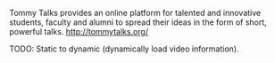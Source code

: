 Tommy Talks provides an online platform for talented and innovative students, faculty and alumni to spread their ideas in the form of short, powerful talks. http://tommytalks.org/

TODO: Static to dynamic (dynamically load video information).
